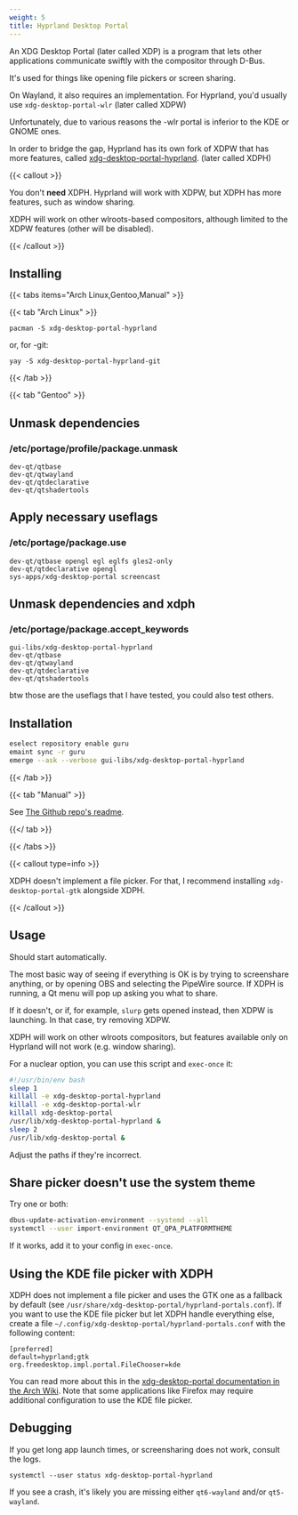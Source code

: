 ```yaml
---
weight: 5
title: Hyprland Desktop Portal
---
```


An XDG Desktop Portal (later called XDP) is a program that lets other
applications communicate swiftly with the compositor through D-Bus.

It's used for things like opening file pickers or screen sharing.

On Wayland, it also requires an implementation. For Hyprland, you'd usually use
`xdg-desktop-portal-wlr` (later called XDPW)

Unfortunately, due to various reasons the -wlr portal is inferior to the KDE or
GNOME ones.

In order to bridge the gap, Hyprland has its own fork of XDPW that has more
features, called
[xdg-desktop-portal-hyprland](https://github.com/hyprwm/xdg-desktop-portal-hyprland).
(later called XDPH)

{{< callout >}}

You don't **need** XDPH. Hyprland will work with XDPW, but XDPH has more
features, such as window sharing.

XDPH will work on other wlroots-based compositors, although limited to the XDPW
features (other will be disabled).

{{< /callout >}}

## Installing

{{< tabs items="Arch Linux,Gentoo,Manual" >}}

{{< tab "Arch Linux" >}}

```plain
pacman -S xdg-desktop-portal-hyprland
```

or, for -git:

```plain
yay -S xdg-desktop-portal-hyprland-git
```

{{< /tab >}}

{{< tab "Gentoo" >}}

## Unmask dependencies

### /etc/portage/profile/package.unmask

```plain
dev-qt/qtbase
dev-qt/qtwayland
dev-qt/qtdeclarative
dev-qt/qtshadertools
```

## Apply necessary useflags

### /etc/portage/package.use

```plain
dev-qt/qtbase opengl egl eglfs gles2-only
dev-qt/qtdeclarative opengl
sys-apps/xdg-desktop-portal screencast
```

## Unmask dependencies and xdph

### /etc/portage/package.accept_keywords

```plain
gui-libs/xdg-desktop-portal-hyprland 
dev-qt/qtbase
dev-qt/qtwayland
dev-qt/qtdeclarative
dev-qt/qtshadertools
```

btw those are the useflags that I have tested, you could also test others.

## Installation

```sh
eselect repository enable guru
emaint sync -r guru
emerge --ask --verbose gui-libs/xdg-desktop-portal-hyprland
```

{{< /tab >}}

{{< tab "Manual" >}}

See
[The Github repo's readme](https://github.com/hyprwm/xdg-desktop-portal-hyprland).

{{</ tab >}}

{{< /tabs >}}

{{< callout type=info >}}

XDPH doesn't implement a file picker. For that, I recommend installing
`xdg-desktop-portal-gtk` alongside XDPH.

{{< /callout >}}

## Usage

Should start automatically.

The most basic way of seeing if everything is OK is by trying to screenshare
anything, or by opening OBS and selecting the PipeWire source. If XDPH is running, a Qt menu
will pop up asking you what to share.

If it doesn't, or if, for example, `slurp` gets opened instead, then XDPW is launching. In that case, try
removing XDPW.

XDPH will work on other wlroots compositors, but features available only on
Hyprland will not work (e.g. window sharing).

For a nuclear option, you can use this script and `exec-once` it:

```sh
#!/usr/bin/env bash
sleep 1
killall -e xdg-desktop-portal-hyprland
killall -e xdg-desktop-portal-wlr
killall xdg-desktop-portal
/usr/lib/xdg-desktop-portal-hyprland &
sleep 2
/usr/lib/xdg-desktop-portal &
```

Adjust the paths if they're incorrect.

## Share picker doesn't use the system theme

Try one or both:

```sh
dbus-update-activation-environment --systemd --all
systemctl --user import-environment QT_QPA_PLATFORMTHEME
```

If it works, add it to your config in `exec-once`.

## Using the KDE file picker with XDPH

XDPH does not implement a file picker and uses the GTK one as a fallback by default (see `/usr/share/xdg-desktop-portal/hyprland-portals.conf`). If you want to use the KDE file picker but let XDPH handle everything else, create a file `~/.config/xdg-desktop-portal/hyprland-portals.conf` with the following content:
```properties
[preferred]
default=hyprland;gtk
org.freedesktop.impl.portal.FileChooser=kde
```
You can read more about this in the [xdg-desktop-portal documentation in the Arch Wiki](https://wiki.archlinux.org/title/XDG_Desktop_Portal). Note that some applications like Firefox may require additional configuration to use the KDE file picker.

## Debugging

If you get long app launch times, or screensharing does not work, consult the
logs.

`systemctl --user status xdg-desktop-portal-hyprland`

If you see a crash, it's likely you are missing either `qt6-wayland` and/or
`qt5-wayland`.
